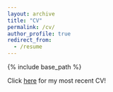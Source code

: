 ```yaml
---
layout: archive
title: "CV"
permalink: /cv/
author_profile: true
redirect_from:
  - /resume
---
```


{% include base_path %}

Click [here](http://vinodkraman.github.io/files/Raman_CV.pdf) for my most recent CV!
